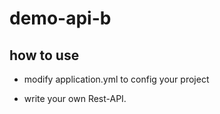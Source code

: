 # demo-api-b

## how to use 

* modify application.yml to config your project

* write your own Rest-API.

 